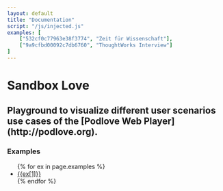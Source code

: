 ```yaml
---
layout: default
title: "Documentation"
script: "/js/injected.js"
examples: [
    ["532cf0c77963e38f3774", "Zeit für Wissenschaft"],
    ["9a9cfbd00092c7db6760", "ThoughtWorks Interview"]
]
---
```


<div class="jumbotron">
    <h1>Sandbox Love</h1>
    <h2>
       Playground to visualize different user scenarios use cases of the [Podlove Web Player](http://podlove.org).
    </h2>
</div>
<h3>Examples</h3>
<ul>{% for ex in page.examples %}<li><a href="200.html?gist={{ex[0]}}">{{ex[1]}}</a></li>{% endfor %}</ul>

